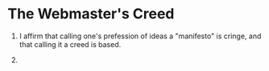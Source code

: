 # The Webmaster's Creed

1. I affirm that calling one's prefession of ideas a "manifesto" is cringe, and that calling it a creed is based.

2. 
